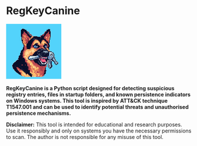 # RegKeyCanine

<img src="https://github.com/Cyb3rN8TE/RegKeyCanine/blob/main/Images/RegKeyCanine_Logo.png" alt="RegKeyCanine Logo" width="150" height="150"> 

**RegKeyCanine is a Python script designed for detecting suspicious registry entries, files in startup folders, and known persistence indicators on Windows systems. This tool is inspired by ATT&CK technique T1547.001 and can be used to identify potential threats and unauthorised persistence mechanisms.**

**Disclaimer:** This tool is intended for educational and research purposes. Use it responsibly and only on systems you have the necessary permissions to scan. The author is not responsible for any misuse of this tool.
